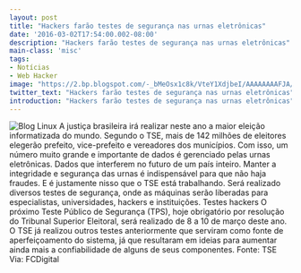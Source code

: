 ```yaml
---
layout: post
title: "Hackers farão testes de segurança nas urnas eletrônicas"
date: '2016-03-02T17:54:00.002-08:00'
description: "Hackers farão testes de segurança nas urnas eletrônicas"
main-class: 'misc'
tags:
- Notícias
- Web Hacker
image: "https://2.bp.blogspot.com/-_bMeOsx1c8k/VteY1XdjbeI/AAAAAAAAFJA/4gTsvtRKSxA/s72-c/urna.jpg"
twitter_text: "Hackers farão testes de segurança nas urnas eletrônicas"
introduction: "Hackers farão testes de segurança nas urnas eletrônicas"
---
```

![Blog Linux](https://2.bp.blogspot.com/-_bMeOsx1c8k/VteY1XdjbeI/AAAAAAAAFJA/4gTsvtRKSxA/s640/urna.jpg "Blog Linux")
A justiça brasileira irá realizar neste ano a maior eleição informatizada do mundo. Segundo o TSE, mais de 142 milhões de eleitores elegerão prefeito, vice-prefeito e vereadores dos municípios.
Com isso, um número muito grande e importante de dados é gerenciado pelas urnas eletrônicas. Dados que interferem no futuro de um país inteiro.
Manter a integridade e segurança  das urnas é indispensável para que não haja fraudes. E é justamente  nisso que o TSE está trabalhando. Será realizado diversos testes de segurança, onde as máquinas serão liberadas para especialistas, universidades, hackers e instituições.
Testes hackers
O próximo Teste Público de Segurança (TPS), hoje obrigatório por resolução do Tribunal Superior Eleitoral, será realizado de 8 a 10 de março deste ano.
O TSE já realizou outros testes anteriormente que serviram como fonte de aperfeiçoamento do sistema, já que resultaram em ideias para aumentar ainda mais a confiabilidade de alguns de seus componentes.
Fonte: TSE
Via: FCDigital
